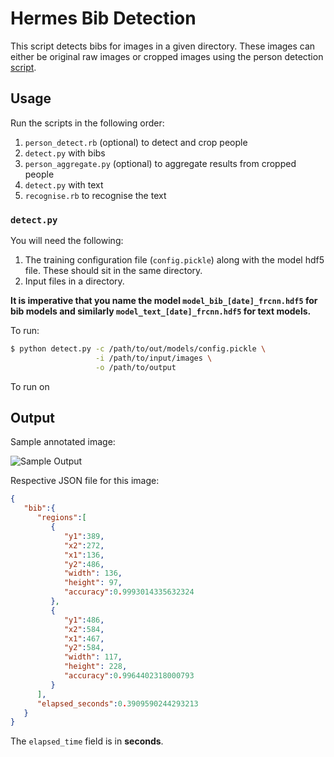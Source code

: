 # Hermes Bib Detection

This script detects bibs for images in a given directory. These images can
either be original raw images or cropped images using the person detection
[script](https://github.com/alexcu/hermes-training-utils/blob/master/person_detect.rb).

## Usage

Run the scripts in the following order:

1. `person_detect.rb` (optional) to detect and crop people
2. `detect.py` with bibs
6. `person_aggregate.py` (optional) to aggregate results from cropped people
4. `detect.py` with text
5. `recognise.rb` to recognise the text

### `detect.py`

You will need the following:

1. The training configuration file (`config.pickle`) along with the model hdf5
   file. These should sit in the same directory.
2. Input files in a directory.

**It is imperative that you name the model `model_bib_[date]_frcnn.hdf5` for
bib models and similarly `model_text_[date]_frcnn.hdf5` for text models.**

To run:

```bash
$ python detect.py -c /path/to/out/models/config.pickle \
                   -i /path/to/input/images \
                   -o /path/to/output
```

To run on

## Output

Sample annotated image:

![Sample Output](https://i.imgur.com/gFpCPCC.jpg)

Respective JSON file for this image:

```json
{
   "bib":{
      "regions":[
         {
            "y1":389,
            "x2":272,
            "x1":136,
            "y2":486,
            "width": 136,
            "height": 97,
            "accuracy":0.9993014335632324
         },
         {
            "y1":486,
            "x2":584,
            "x1":467,
            "y2":584,
            "width": 117,
            "height": 228,
            "accuracy":0.9964402318000793
         }
      ],
      "elapsed_seconds":0.3909590244293213
   }
}
```

The `elapsed_time` field is in **seconds**.

